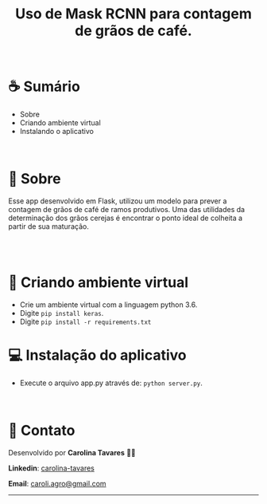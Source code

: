 
<h1 align="center">
  Uso de Mask RCNN para contagem de grãos de café.
</h1>

<br>

# :coffee: Sumário

- Sobre
- Criando ambiente virtual
- Instalando o aplicativo


<br />

# :hibiscus: Sobre

Esse app desenvolvido em Flask, utilizou um modelo para prever a contagem de grãos de café de ramos produtivos. Uma das utilidades da determinação dos grãos cerejas é encontrar o ponto ideal de colheita a partir de sua maturação.

<br />




<br />

# :house_with_garden: Criando ambiente virtual
- Crie um ambiente virtual com a linguagem python 3.6.
- Digite `pip install keras`.
- Digite `pip install -r requirements.txt `

# :computer: Instalação do aplicativo

- Execute o arquivo app.py através de: `python server.py`.

<br />

# :postbox: Contato

Desenvolvido por **Carolina Tavares** 👋🏻

**Linkedin**: [carolina-tavares](https://www.linkedin.com/in/carolina-tavares-de-oliveira/)

**Email**: caroli.agro@gmail.com

---

[vc]: https://code.visualstudio.com/
[vceditconfig]: https://marketplace.visualstudio.com/items?itemName=EditorConfig.EditorConfig
[vceslint]: https://marketplace.visualstudio.com/items?itemName=dbaeumer.vscode-eslint
[vcprettier]: https://marketplace.visualstudio.com/items?itemName=esbenp.prettier-vscode
